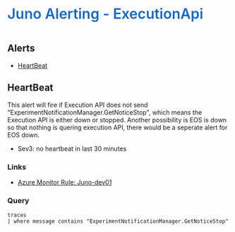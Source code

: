 ﻿<div style="font-size:24pt;font-weight:600;color:#1569C7">Juno Alerting - ExecutionApi</div>
<br/>

## Alerts
- [HeartBeat](#HeartBeat)
 

## HeartBeat
This alert will fire if Execution API does not send "ExperimentNotificationManager.GetNoticeStop", which means the Execution API is either down or stopped. 
Another possibility is EOS is down so that nothing is quering execution API, there would be a seperate alert for EOS down.
- Sev3: no heartbeat in last 30 minutes

### Links
- [Azure Monitor Rule: Juno-dev01](https://ms.portal.azure.com/#blade/Microsoft_Azure_Monitoring/UpdateVNextAlertRuleBlade/ruleInputs/%7B%22alertId%22%3A%22%2Fsubscriptions%2F94f4f5c5-3526-4f0d-83e5-2e7946a41b75%2FresourceGroups%2Fjuno-dev01%2Fproviders%2Fmicrosoft.insights%2Fscheduledqueryrules%2FJuno-dev01%20ExecutionApi%20down%22%7D)

### Query
```kusto
traces
| where message contains "ExperimentNotificationManager.GetNoticeStop" 
```